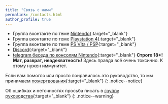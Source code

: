 ```yaml
---
title: "Связь с нами"
permalink: /contacts.html
author_profile: true
---
```


* Группа вконтакте по теме [Nintendo](https://vk.customfw.xyz){:target="_blank"}
* Группа вконтакте по теме [Playstation 4](https://vk.com/jbplaystation){:target="_blank"}
* Группа вконтакте по теме [PS Vita / PSP](https://vk.com/portablegaming){:target="_blank"}
* [Discord](https://discord.gg/hshrbyP){:target="_blank"}
* [telegram беседа по консолям Nintendo](https://t.me/homebrew_group){:target="_blank"} **Строго 18+! Мат, разврат, неадекватность!** Здесь правда всё очень токсично. К этому нужен иммунитет. 

Если вам помогло или просто понравилось это руководство, то мы принимаем [пожертвования](donations){:target="_blank"}
{: .notice--notice}

Об ошибках и неточностях просьба писать в [группу руководства](https://vk.com/nincfw){:target="_blank"}
{: .notice--warning}